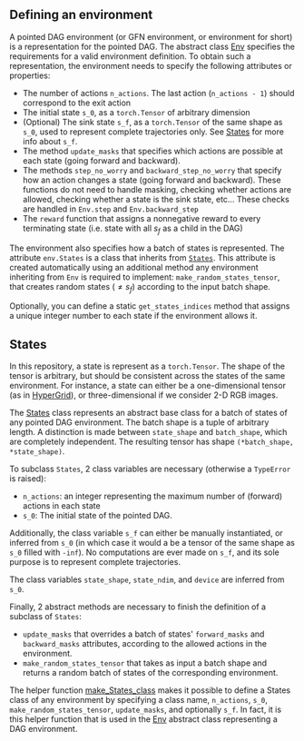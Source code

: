 ## Defining an environment
A pointed DAG environment (or GFN environment, or environment for short) is a representation for the pointed DAG. The abstract class [Env](envs/env.py) specifies the requirements for a valid environment definition. To obtain such a representation, the environment needs to specify the following attributes or properties:
- The number of actions `n_actions`. The last action (`n_actions - 1`) should correspond to the exit action
- The initial state `s_0`, as a `torch.Tensor` of arbitrary dimension
- (Optional) The sink state `s_f`, as a `torch.Tensor` of the same shape as `s_0`, used to represent complete trajectories only. See [States](#states) for more info about `s_f`.
- The method `update_masks` that specifies which actions are possible at each state (going forward and backward).
- The methods `step_no_worry` and `backward_step_no_worry` that specify how an action changes a state (going forward and backward). These functions do not need to handle masking, checking whether actions are allowed, checking whether a state is the sink state, etc... These checks are handled in `Env.step` and `Env.backward_step`
- The `reward` function that assigns a nonnegative reward to every terminating state (i.e. state with all $s_f$ as a child in the DAG)

The environment also specifies how a batch of states is represented. The attribute `env.States` is a class that inherits from [`States`](containers/states.py). This attribute is created automatically using an additional  method any environment inheriting from `Env` is required to implement: `make_random_states_tensor`, that creates random states ($\neq s_f$) according to the input batch shape.

Optionally, you can define a static `get_states_indices` method that assigns a unique integer number to each state if the environment allows it.

## States
In this repository, a state is represent as a `torch.Tensor`. The shape of the tensor is arbitrary, but should be consistent across the states of the same environment. For instance, a state can either be a one-dimensional tensor (as in [HyperGrid](envs/hypergrid.py)), or three-dimensional if we consider 2-D RGB images.

The [States](containers/states.py) class represents an abstract base class for a batch of states of any pointed DAG environment. The batch shape is a tuple of arbitrary length. A distinction is made between `state_shape` and `batch_shape`, which are completely independent. The resulting tensor has shape `(*batch_shape, *state_shape)`.

To subclass `States`, 2 class variables are necessary (otherwise a `TypeError` is raised):
- `n_actions`: an integer representing the maximum number of (forward) actions in each state
- `s_0`: The initial state of the pointed DAG.

Additionally, the class variable `s_f` can either be manually instantiated, or inferred from `s_0` (in which case it would a be a tensor of the same shape as `s_0` filled with `-inf`). No computations are ever made on `s_f`, and its sole purpose is to represent complete trajectories.

The class variables `state_shape`, `state_ndim`, and `device` are inferred from `s_0`.

Finally, 2 abstract methods are necessary to finish the definition of a subclass of `States`:
- `update_masks` that overrides a batch of states' `forward_masks` and `backward_masks` attributes, according to the allowed actions in the environment.
- `make_random_states_tensor` that takes as input a batch shape and returns a random batch of states of the corresponding environment.

The helper function [make_States_class](containers/states.py) makes it possible to define a States class of any environment by specifying a class name, `n_actions`, `s_0`, `make_random_states_tensor`, `update_masks`, and optionally `s_f`. In fact, it is this helper function that is used in the [Env](envs/env.py) abstract class representing a DAG environment.